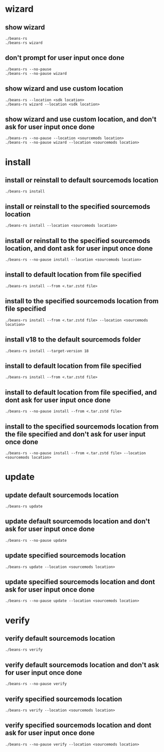 # wizard
## show wizard
```
./beans-rs
./beans-rs wizard
```

## don't prompt for user input once done
```
./beans-rs --no-pause
./beans-rs --no-pause wizard
```

## show wizard and use custom location
```
./beans-rs --location <sdk location>
./beans-rs wizard --location <sdk location>
```

## show wizard and use custom location, and don't ask for user input once done
```
./beans-rs --no-pause --location <sourcemods location>
./beans-rs --no-pause wizard --location <sourcemods location>
```

# install
## install or reinstall to default sourcemods location
```
./beans-rs install
```

## install or reinstall to the specified sourcemods location
```
./beans-rs install --location <sourcemods location>
```

## install or reinstall to the specified sourcemods location, and dont ask for user input once done
```
./beans-rs --no-pause install --location <sourcemods location>
```

## install to default location from file specified
```
./beans-rs install --from <.tar.zstd file>
```

## install to the specified sourcemods location from file specified
```
./beans-rs install --from <.tar.zstd file> --location <sourcemods location>
```

## install v18 to the default sourcemods folder
```
./beans-rs install --target-version 18
```

## install to default location from file specified
```
./beans-rs install --from <.tar.zstd file>
```

## install to default location from file specified, and dont ask for user input once done
```
./beans-rs --no-pause install --from <.tar.zstd file>
```

## install to the specified sourcemods location from the file specified and don't ask for user input once done
```
./beans-rs --no-pause install --from <.tar.zstd file> --location <sourcemods location>
```

# update
## update default sourcemods location
```
./beans-rs update
```

## update default sourcemods location and don't ask for user input once done
```
./beans-rs --no-pause update
```

## update specified sourcemods location
```
./beans-rs update --location <sourcemods location>
```

## update specified sourcemods location and dont ask for user input once done
```
./beans-rs --no-pause update --location <sourcemods location>
```

# verify
## verify default sourcemods location
```
./beans-rs verify
```

## verify default sourcemods location and don't ask for user input once done
```
./beans-rs --no-pause verify
```

## verify specified sourcemods location
```
./beans-rs verify --location <sourcemods location>
```

## verify specified sourcemods location and dont ask for user input once done
```
./beans-rs --no-pause verify --location <sourcemods location>
```
